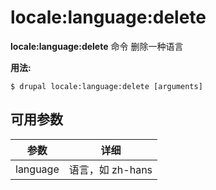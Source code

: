 # locale:language:delete
**locale:language:delete** 命令 删除一种语言

**用法:**
```
$ drupal locale:language:delete [arguments] 
```

## 可用参数
参数 | 详细
---------|-------------
language | 语言，如 zh-hans

